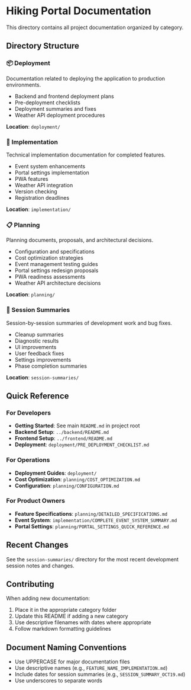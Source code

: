 # Hiking Portal Documentation

This directory contains all project documentation organized by category.

## Directory Structure

### 📦 Deployment
Documentation related to deploying the application to production environments.
- Backend and frontend deployment plans
- Pre-deployment checklists
- Deployment summaries and fixes
- Weather API deployment procedures

**Location**: `deployment/`

### 🔨 Implementation
Technical implementation documentation for completed features.
- Event system enhancements
- Portal settings implementation
- PWA features
- Weather API integration
- Version checking
- Registration deadlines

**Location**: `implementation/`

### 📋 Planning
Planning documents, proposals, and architectural decisions.
- Configuration and specifications
- Cost optimization strategies
- Event management testing guides
- Portal settings redesign proposals
- PWA readiness assessments
- Weather API architecture decisions

**Location**: `planning/`

### 📝 Session Summaries
Session-by-session summaries of development work and bug fixes.
- Cleanup summaries
- Diagnostic results
- UI improvements
- User feedback fixes
- Settings improvements
- Phase completion summaries

**Location**: `session-summaries/`

## Quick Reference

### For Developers
- **Getting Started**: See main `README.md` in project root
- **Backend Setup**: `../backend/README.md`
- **Frontend Setup**: `../frontend/README.md`
- **Deployment**: `deployment/PRE_DEPLOYMENT_CHECKLIST.md`

### For Operations
- **Deployment Guides**: `deployment/`
- **Cost Optimization**: `planning/COST_OPTIMIZATION.md`
- **Configuration**: `planning/CONFIGURATION.md`

### For Product Owners
- **Feature Specifications**: `planning/DETAILED_SPECIFICATIONS.md`
- **Event System**: `implementation/COMPLETE_EVENT_SYSTEM_SUMMARY.md`
- **Portal Settings**: `planning/PORTAL_SETTINGS_QUICK_REFERENCE.md`

## Recent Changes

See the `session-summaries/` directory for the most recent development session notes and changes.

## Contributing

When adding new documentation:
1. Place it in the appropriate category folder
2. Update this README if adding a new category
3. Use descriptive filenames with dates where appropriate
4. Follow markdown formatting guidelines

## Document Naming Conventions

- Use UPPERCASE for major documentation files
- Use descriptive names (e.g., `FEATURE_NAME_IMPLEMENTATION.md`)
- Include dates for session summaries (e.g., `SESSION_SUMMARY_OCT19.md`)
- Use underscores to separate words
